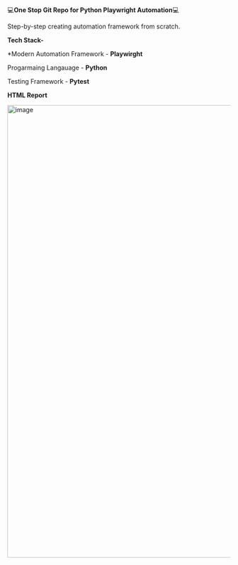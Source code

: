 💻**One Stop Git Repo for Python Playwright Automation**💻

Step-by-step creating automation framework from scratch.

**Tech Stack-**

*Modern Automation Framework - **Playwirght**

Progarmaing Langauage - **Python**

Testing Framework - **Pytest**

**HTML Report**

<img width="1920" height="1020" alt="image" src="https://github.com/user-attachments/assets/4517d5c0-abd3-4416-a7b7-4c0c6bb881dc" />

